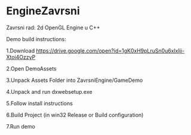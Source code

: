 # EngineZavrsni
Zavrsni rad: 2d OpenGL Engine u C++


Demo build instructions:

1.Download https://drive.google.com/open?id=1gK0xH9pLruSn0u6xlxIji-Xtoi4OzzyP

2.Open DemoAssets

3.Unpack Assets Folder into ZavrsniEngine/GameDemo

4.Unpack and run dxwebsetup.exe 

5.Follow install instructions

6.Build Project (in win32 Release or Build configuration)

7.Run demo
